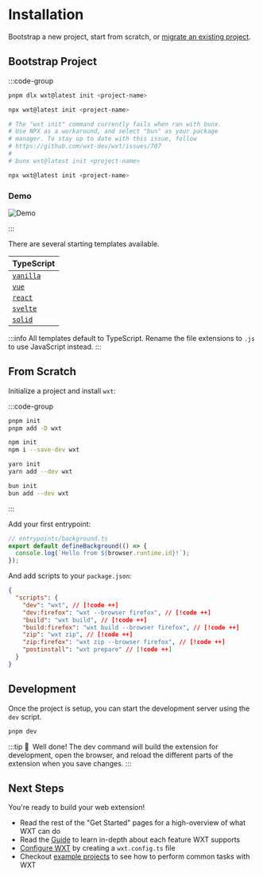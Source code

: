 # Installation

Bootstrap a new project, start from scratch, or [migrate an existing project](/get-started/migrate-to-wxt).

## Bootstrap Project

:::code-group

```sh [pnpm]
pnpm dlx wxt@latest init <project-name>
```

```sh [npm]
npx wxt@latest init <project-name>
```

```sh [bun]
# The "wxt init" command currently fails when ran with bunx.
# Use NPX as a workaround, and select "bun" as your package
# manager. To stay up to date with this issue, follow
# https://github.com/wxt-dev/wxt/issues/707
#
# bunx wxt@latest init <project-name>

npx wxt@latest init <project-name>
```

### Demo

![Demo](/public/demo.gif)

:::

There are several starting templates available.

| TypeScript                                                                                                                                              |
| ------------------------------------------------------------------------------------------------------------------------------------------------------- |
| <Icon name="TypeScript" /> [`vanilla`](https://github.com/wxt-dev/wxt/tree/main/templates/vanilla)                                                      |
| <Icon name="Vue" /> [`vue`](https://github.com/wxt-dev/wxt/tree/main/templates/vue)                                                                     |
| <Icon name="React" /> [`react`](https://github.com/wxt-dev/wxt/tree/main/templates/react)                                                               |
| <Icon name="Svelte" /> [`svelte`](https://github.com/wxt-dev/wxt/tree/main/templates/svelte)                                                            |
| <Icon name="Solid" icon="https://www.solidjs.com/img/favicons/favicon-32x32.png" /> [`solid`](https://github.com/wxt-dev/wxt/tree/main/templates/solid) |

:::info
All templates default to TypeScript. Rename the file extensions to `.js` to use JavaScript instead.
:::

## From Scratch

Initialize a project and install `wxt`:

:::code-group

```sh [pnpm]
pnpm init
pnpm add -D wxt
```

```sh [npm]
npm init
npm i --save-dev wxt
```

```sh [yarn]
yarn init
yarn add --dev wxt
```

```sh [bun]
bun init
bun add --dev wxt
```

:::

Add your first entrypoint:

```ts
// entrypoints/background.ts
export default defineBackground(() => {
  console.log(`Hello from ${browser.runtime.id}!`);
});
```

And add scripts to your `package.json`:

```json
{
  "scripts": {
    "dev": "wxt", // [!code ++]
    "dev:firefox": "wxt --browser firefox", // [!code ++]
    "build": "wxt build", // [!code ++]
    "build:firefox": "wxt build --browser firefox", // [!code ++]
    "zip": "wxt zip", // [!code ++]
    "zip:firefox": "wxt zip --browser firefox", // [!code ++]
    "postinstall": "wxt prepare" // [!code ++]
  }
}
```

## Development

Once the project is setup, you can start the development server using the `dev` script.

```sh
pnpm dev
```

:::tip 🎉&ensp;Well done!
The dev command will build the extension for development, open the browser, and reload the different parts of the extension when you save changes.
:::

## Next Steps

You're ready to build your web extension!

- Read the rest of the "Get Started" pages for a high-overview of what WXT can do
- Read the [Guide](/guide/key-concepts/manifest) to learn in-depth about each feature WXT supports
- [Configure WXT](./configuration) by creating a `wxt.config.ts` file
- Checkout [example projects](https://github.com/wxt-dev/examples) to see how to perform common tasks with WXT
